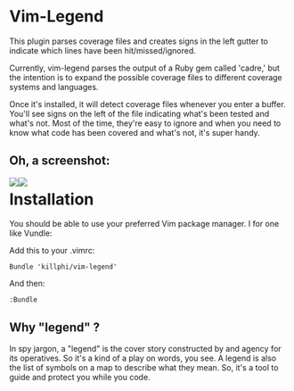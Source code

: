 <!-- vim: set ft=markdown fo+=aw : Hurray for working on a Vim project -->
# Vim-Legend

This plugin parses coverage files and creates signs in the left gutter to
indicate which lines have been hit/missed/ignored.

Currently, vim-legend parses the output of a Ruby gem called 'cadre,' but the
intention is to expand the possible coverage files to different coverage
systems and languages.

Once it's installed, it will detect coverage files whenever you enter a buffer.
You'll see signs on the left of the file indicating what's been tested and
what's not. Most of the time, they're easy to ignore and when you need to know
what code has been covered and what's not, it's super handy.

## Oh, a screenshot:

<img src="https://raw.githubusercontent.com/killphi/vim-legend/master/vim.png" style="float: left">
<img src="https://raw.githubusercontent.com/killphi/vim-legend/master/simplecov.png" style="float: left">
<span style="clear: both"></span>

# Installation

You should be able to use your preferred Vim package manager. I for one like Vundle:

Add this to your .vimrc:
```
Bundle 'killphi/vim-legend'
```

And then:
```
:Bundle
```

## Why "legend" ?

In spy jargon, a "legend" is the cover story constructed by and agency for its
operatives. So it's a kind of a play on words, you see. A legend is also the
list of symbols on a map to describe what they mean. So, it's a tool to guide
and protect you while you code.
